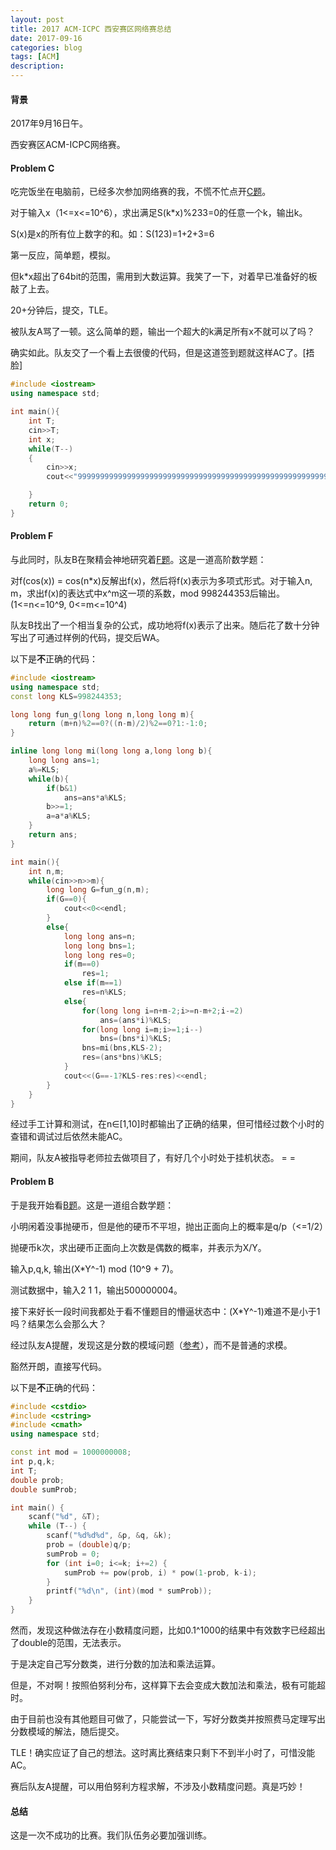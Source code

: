 ```yaml
---
layout: post
title: 2017 ACM-ICPC 西安赛区网络赛总结
date: 2017-09-16
categories: blog
tags: [ACM]
description: 
---
```


#### 背景

2017年9月16日午。

西安赛区ACM-ICPC网络赛。

#### Problem C

吃完饭坐在电脑前，已经多次参加网络赛的我，不慌不忙点开[C题](https://nanti.jisuanke.com/t/17116)。

对于输入x（1<=x<=10^6），求出满足S(k*x)%233=0的任意一个k，输出k。

S(x)是x的所有位上数字的和。如：S(123)=1+2+3=6

第一反应，简单题，模拟。

但k*x超出了64bit的范围，需用到大数运算。我笑了一下，对着早已准备好的板敲了上去。

20+分钟后，提交，TLE。

被队友A骂了一顿。这么简单的题，输出一个超大的k满足所有x不就可以了吗？

确实如此。队友交了一个看上去很傻的代码，但是这道签到题就这样AC了。[捂脸]

```cpp
#include <iostream>
using namespace std;

int main(){
    int T;
    cin>>T;
    int x;
    while(T--)
    {
        cin>>x;
        cout<<"99999999999999999999999999999999999999999999999999999999999999999999999999999999999999999999999999999999999999999999999999999999999999999999999999999999999999999999999999999999999999999999999999999999999999999999999999999999999999999"<<endl;

    }
    return 0;
}
```

#### Problem F

与此同时，队友B在聚精会神地研究着[F题](https://nanti.jisuanke.com/t/17119)。这是一道高阶数学题：

对f(cos(x)) = cos(n*x)反解出f(x)，然后将f(x)表示为多项式形式。对于输入n, m，求出f(x)的表达式中x^m这一项的系数，mod 998244353后输出。(1<=n<=10^9, 0<=m<=10^4)

队友B找出了一个相当复杂的公式，成功地将f(x)表示了出来。随后花了数十分钟写出了可通过样例的代码，提交后WA。

以下是**不**正确的代码：

```cpp
#include <iostream>
using namespace std;
const long KLS=998244353;

long long fun_g(long long n,long long m){
    return (m+n)%2==0?((n-m)/2)%2==0?1:-1:0;
}

inline long long mi(long long a,long long b){
    long long ans=1;
    a%=KLS;
    while(b){
        if(b&1) 
        	ans=ans*a%KLS;
        b>>=1;
        a=a*a%KLS;
    }
    return ans;
}

int main(){
	int n,m;
	while(cin>>n>>m){
		long long G=fun_g(n,m);
		if(G==0){
			cout<<0<<endl;
		}
		else{
			long long ans=n;
			long long bns=1;
			long long res=0;
			if(m==0)
				res=1;
			else if(m==1)
				res=n%KLS;
			else{
				for(long long i=n+m-2;i>=n-m+2;i-=2)
					ans=(ans*i)%KLS;
				for(long long i=m;i>=1;i--)
					bns=(bns*i)%KLS;
				bns=mi(bns,KLS-2);
				res=(ans*bns)%KLS;
			}
			cout<<(G==-1?KLS-res:res)<<endl;
		}
	}
}
```


经过手工计算和测试，在n∈[1,10]时都输出了正确的结果，但可惜经过数个小时的查错和调试过后依然未能AC。

期间，队友A被指导老师拉去做项目了，有好几个小时处于挂机状态。 = =

#### Problem B

于是我开始看[B题](https://nanti.jisuanke.com/t/17115)。这是一道组合数学题：

小明闲着没事抛硬币，但是他的硬币不平坦，抛出正面向上的概率是q/p（<=1/2）

抛硬币k次，求出硬币正面向上次数是偶数的概率，并表示为X/Y。

输入p,q,k, 输出(X*Y^-1) mod (10^9 + 7)。

测试数据中，输入2 1 1，输出500000004。

接下来好长一段时间我都处于看不懂题目的懵逼状态中：(X*Y^-1)难道不是小于1吗？结果怎么会那么大？

经过队友A提醒，发现这是分数的模域问题（[参考](http://www.cnblogs.com/Alruddy/p/7191388.html)），而不是普通的求模。

豁然开朗，直接写代码。

以下是**不**正确的代码：

```cpp
#include <cstdio>
#include <cstring>
#include <cmath>
using namespace std;

const int mod = 1000000008;
int p,q,k;
int T;
double prob;
double sumProb;

int main() {
    scanf("%d", &T);
    while (T--) {
        scanf("%d%d%d", &p, &q, &k);
        prob = (double)q/p;
        sumProb = 0;
        for (int i=0; i<=k; i+=2) {
            sumProb += pow(prob, i) * pow(1-prob, k-i);
        }
        printf("%d\n", (int)(mod * sumProb));
    }
}
```

然而，发现这种做法存在小数精度问题，比如0.1^1000的结果中有效数字已经超出了double的范围，无法表示。

于是决定自己写分数类，进行分数的加法和乘法运算。

但是，不对啊！按照伯努利分布，这样算下去会变成大数加法和乘法，极有可能超时。

由于目前也没有其他题目可做了，只能尝试一下，写好分数类并按照费马定理写出分数模域的解法，随后提交。

TLE！确实应证了自己的想法。这时离比赛结束只剩下不到半小时了，可惜没能AC。

赛后队友A提醒，可以用伯努利方程求解，不涉及小数精度问题。真是巧妙！

#### 总结

这是一次不成功的比赛。我们队伍务必要加强训练。
